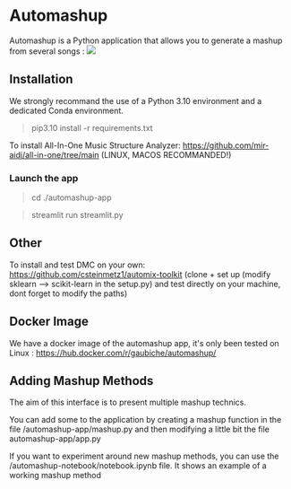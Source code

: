 # Automashup

Automashup is a Python application that allows you to generate a mashup from several songs :
![](https://github.com/huyhoangpjn/AutoMashup/blob/main/app.gif)

## Installation

We strongly recommand the use of a Python 3.10 environment and a dedicated Conda environment.

> pip3.10 install -r requirements.txt

To install All-In-One Music Structure Analyzer: https://github.com/mir-aidj/all-in-one/tree/main (LINUX, MACOS RECOMMANDED!)

### Launch the app

> cd ./automashup-app

> streamlit run streamlit.py

## Other

To install and test DMC on your own: https://github.com/csteinmetz1/automix-toolkit (clone + set up (modify sklearn --> scikit-learn in the setup.py) and test directly on your machine, dont forget to modify the paths)

## Docker Image

We have a docker image of the automashup app, it's only been tested on Linux :
https://hub.docker.com/r/gaubiche/automashup/

## Adding Mashup Methods

The aim of this interface is to present multiple mashup technics.

You can add some to the application by creating a mashup function in the file /automashup-app/mashup.py and then modifying a little bit the file automashup-app/app.py

If you want to experiment around new mashup methods, you can use the /automashup-notebook/notebook.ipynb file. It shows an example of a working mashup method
